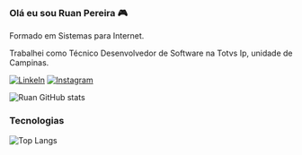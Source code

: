 ### Olá eu sou Ruan Pereira 🎮

Formado em Sistemas para Internet.

Trabalhei como Técnico Desenvolvedor de Software na Totvs Ip, unidade de Campinas.

[![LinkeIn](https://img.shields.io/badge/LinkedIn-0077B5?style=for-the-badge&logo=linkedin&logoColor=white)](https://www.linkedin.com/in/ruan-henrique-484b401a3/)
[![Instagram](https://img.shields.io/badge/Instagram-E4405F?style=for-the-badge&logo=instagram&logoColor=white)](https://www.instagram.com/ruanh_pereira/)


![Ruan GitHub stats](https://github-readme-stats.vercel.app/api?username=RuanHAPereira&show_icons=true&theme=dracula)

### Tecnologias

![Top Langs](https://github-readme-stats.vercel.app/api/top-langs/?username=RuanHAPereira&layout=compact)
